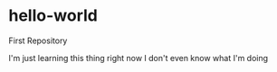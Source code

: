 # hello-world
First Repository

I'm just learning this thing right now I don't even know what I'm doing

